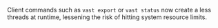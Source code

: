 Client commands such as `vast export` or `vast status` now create a less threads
at runtime, lessening the risk of hitting system resource limits.
